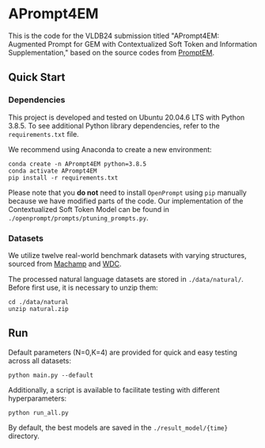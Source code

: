 # APrompt4EM

This is the code for the VLDB24 submission titled "APrompt4EM: Augmented Prompt for GEM with Contextualized Soft Token and Information Supplementation," based on the source codes from [PromptEM](https://github.com/ZJU-DAILY/PromptEM).

## Quick Start

### Dependencies

This project is developed and tested on Ubuntu 20.04.6 LTS with Python 3.8.5. To see additional Python library dependencies, refer to the `requirements.txt` file.

We recommend using Anaconda to create a new environment:
```
conda create -n APrompt4EM python=3.8.5
conda activate APrompt4EM
pip install -r requirements.txt
```
Please note that you **do not** need to install `OpenPrompt` using `pip` manually because we have modified parts of the code. Our implementation of the Contextualized Soft Token Model can be found in `./openprompt/prompts/ptuning_prompts.py`.



### Datasets

We utilize twelve real-world benchmark datasets with varying structures, sourced from [Machamp](https://github.com/megagonlabs/machamp) and [WDC](https://webdatacommons.org/largescaleproductcorpus/wdc-products/).

The processed natural language datasets are stored in `./data/natural/`. Before first use, it is necessary to unzip them:
```
cd ./data/natural
unzip natural.zip
```

## Run

Default parameters (N=0,K=4) are provided for quick and easy testing across all datasets:

```
python main.py --default
```

Additionally, a script is available to facilitate testing with different hyperparameters:
```
python run_all.py
```


By default, the best models are saved in the `./result_model/{time}` directory.

